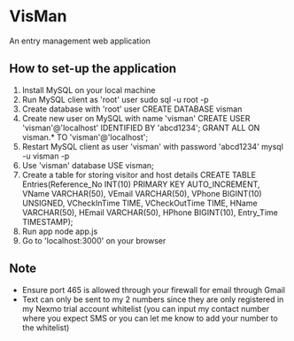 # VisMan
An entry management web application

## How to set-up the application

 1. Install MySQL on your local machine
 2. Run MySQL client as 'root' user 
	 	 sudo sql -u root -p
 3. Create database with 'root' user
		 CREATE DATABASE visman
4. Create new user on MySQL with name 'visman'
		CREATE USER 'visman'@'localhost'
		IDENTIFIED BY 'abcd1234';
		GRANT ALL
		ON visman.*
		TO 'visman'@'localhost';
5. Restart MySQL client as user 'visman' with password 'abcd1234'
		mysql -u visman -p
6. Use 'visman' database
		USE visman;
7. Create a table for storing visitor and host details
		CREATE TABLE Entries(Reference_No INT(10) PRIMARY KEY
		AUTO_INCREMENT, VName VARCHAR(50), VEmail VARCHAR(50),
		VPhone BIGINT(10) UNSIGNED, VCheckInTime TIME, VCheckOutTime
		TIME, HName VARCHAR(50), HEmail VARCHAR(50), HPhone
		BIGINT(10), Entry_Time TIMESTAMP);
8.  Run app
		node app.js
9. Go to 'localhost:3000' on your browser

## Note

 - Ensure port 465 is allowed through your firewall for email through Gmail
 - Text can only be sent to my 2 numbers since they are only registered in my Nexmo trial account whitelist (you can input my contact number where you expect SMS or you can let me know to add your number to the whitelist)